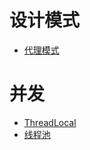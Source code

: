 # 设计模式

* [代理模式](https://mp.weixin.qq.com/s/Q3udD4gKyMIS1Rq4IruZ5w)



# 并发

- [ThreadLocal](https://mp.weixin.qq.com/s/XvTV3VuEn94i9ApJFPA2hA)
- [线程池](https://mp.weixin.qq.com/s/iGE4-3Nb3fqoTJDjH3X3BQ)